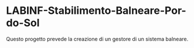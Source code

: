 # LABINF-Stabilimento-Balneare-Por-do-Sol
Questo progetto prevede la creazione di un gestore di un sistema balneare. 
